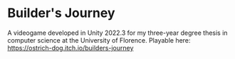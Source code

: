 # Builder's Journey

A videogame developed in Unity 2022.3 for my three-year degree thesis in computer science at the University of Florence.
Playable here: https://ostrich-dog.itch.io/builders-journey
